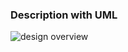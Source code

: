 ### Description with UML

![design overview](http://www.plantuml.com/plantuml/proxy?cache=no&src=https://raw.githubusercontent.com/zhangjihere/archetypedemo/master/designpattern/src/main/java/org/tombear/designpattern/state/design.puml)
